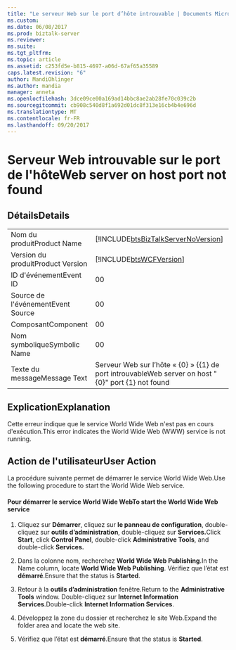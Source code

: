 ```yaml
---
title: "Le serveur Web sur le port d’hôte introuvable | Documents Microsoft"
ms.custom: 
ms.date: 06/08/2017
ms.prod: biztalk-server
ms.reviewer: 
ms.suite: 
ms.tgt_pltfrm: 
ms.topic: article
ms.assetid: c253fd5e-b815-4697-a06d-67af65a35589
caps.latest.revision: "6"
author: MandiOhlinger
ms.author: mandia
manager: anneta
ms.openlocfilehash: 3dce09ce00a169ad14bbc8ae2ab28fe70c039c2b
ms.sourcegitcommit: cb908c540d8f1a692d01dc8f313e16cb4b4e696d
ms.translationtype: MT
ms.contentlocale: fr-FR
ms.lasthandoff: 09/20/2017
---
```

# <a name="web-server-on-host-port-not-found"></a><span data-ttu-id="508b3-102">Serveur Web introuvable sur le port de l'hôte</span><span class="sxs-lookup"><span data-stu-id="508b3-102">Web server on host port not found</span></span>
## <a name="details"></a><span data-ttu-id="508b3-103">Détails</span><span class="sxs-lookup"><span data-stu-id="508b3-103">Details</span></span>  
  
|||  
|-|-|  
|<span data-ttu-id="508b3-104">Nom du produit</span><span class="sxs-lookup"><span data-stu-id="508b3-104">Product Name</span></span>|[!INCLUDE[btsBizTalkServerNoVersion](../includes/btsbiztalkservernoversion-md.md)]|  
|<span data-ttu-id="508b3-105">Version du produit</span><span class="sxs-lookup"><span data-stu-id="508b3-105">Product Version</span></span>|[!INCLUDE[btsWCFVersion](../includes/btswcfversion-md.md)]|  
|<span data-ttu-id="508b3-106">ID d'événement</span><span class="sxs-lookup"><span data-stu-id="508b3-106">Event ID</span></span>|<span data-ttu-id="508b3-107">0</span><span class="sxs-lookup"><span data-stu-id="508b3-107">0</span></span>|  
|<span data-ttu-id="508b3-108">Source de l'événement</span><span class="sxs-lookup"><span data-stu-id="508b3-108">Event Source</span></span>|<span data-ttu-id="508b3-109">0</span><span class="sxs-lookup"><span data-stu-id="508b3-109">0</span></span>|  
|<span data-ttu-id="508b3-110">Composant</span><span class="sxs-lookup"><span data-stu-id="508b3-110">Component</span></span>|<span data-ttu-id="508b3-111">0</span><span class="sxs-lookup"><span data-stu-id="508b3-111">0</span></span>|  
|<span data-ttu-id="508b3-112">Nom symbolique</span><span class="sxs-lookup"><span data-stu-id="508b3-112">Symbolic Name</span></span>|<span data-ttu-id="508b3-113">0</span><span class="sxs-lookup"><span data-stu-id="508b3-113">0</span></span>|  
|<span data-ttu-id="508b3-114">Texte du message</span><span class="sxs-lookup"><span data-stu-id="508b3-114">Message Text</span></span>|<span data-ttu-id="508b3-115">Serveur Web sur l’hôte « {0} » {{1} de port introuvable</span><span class="sxs-lookup"><span data-stu-id="508b3-115">Web server on host "{0}" port {1} not found</span></span>|  
  
## <a name="explanation"></a><span data-ttu-id="508b3-116">Explication</span><span class="sxs-lookup"><span data-stu-id="508b3-116">Explanation</span></span>  
 <span data-ttu-id="508b3-117">Cette erreur indique que le service World Wide Web n'est pas en cours d'exécution.</span><span class="sxs-lookup"><span data-stu-id="508b3-117">This error indicates the World Wide Web (WWW) service is not running.</span></span>  
  
## <a name="user-action"></a><span data-ttu-id="508b3-118">Action de l'utilisateur</span><span class="sxs-lookup"><span data-stu-id="508b3-118">User Action</span></span>  
 <span data-ttu-id="508b3-119">La procédure suivante permet de démarrer le service World Wide Web.</span><span class="sxs-lookup"><span data-stu-id="508b3-119">Use the following procedure to start the World Wide Web service.</span></span>  
  
#### <a name="to-start-the-world-wide-web-service"></a><span data-ttu-id="508b3-120">Pour démarrer le service World Wide Web</span><span class="sxs-lookup"><span data-stu-id="508b3-120">To start the World Wide Web service</span></span>  
  
1.  <span data-ttu-id="508b3-121">Cliquez sur **Démarrer**, cliquez sur **le panneau de configuration**, double-cliquez sur **outils d’administration**, double-cliquez sur **Services.**</span><span class="sxs-lookup"><span data-stu-id="508b3-121">Click **Start**, click **Control Panel**, double-click **Administrative Tools**, and double-click **Services.**</span></span>  
  
2.  <span data-ttu-id="508b3-122">Dans la colonne nom, recherchez **World Wide Web Publishing**.</span><span class="sxs-lookup"><span data-stu-id="508b3-122">In the Name column, locate **World Wide Web Publishing**.</span></span> <span data-ttu-id="508b3-123">Vérifiez que l’état est **démarré**.</span><span class="sxs-lookup"><span data-stu-id="508b3-123">Ensure that the status is **Started**.</span></span>  
  
3.  <span data-ttu-id="508b3-124">Retour à la **outils d’administration** fenêtre.</span><span class="sxs-lookup"><span data-stu-id="508b3-124">Return to the **Administrative Tools** window.</span></span> <span data-ttu-id="508b3-125">Double-cliquez sur **Internet Information Services**.</span><span class="sxs-lookup"><span data-stu-id="508b3-125">Double-click **Internet Information Services**.</span></span>  
  
4.  <span data-ttu-id="508b3-126">Développez la zone du dossier et recherchez le site Web.</span><span class="sxs-lookup"><span data-stu-id="508b3-126">Expand the folder area and locate the web site.</span></span>  
  
5.  <span data-ttu-id="508b3-127">Vérifiez que l’état est **démarré**.</span><span class="sxs-lookup"><span data-stu-id="508b3-127">Ensure that the status is **Started**.</span></span>